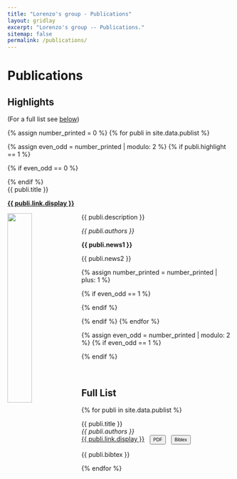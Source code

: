 ```yaml
---
title: "Lorenzo's group - Publications"
layout: gridlay
excerpt: "Lorenzo's group -- Publications."
sitemap: false
permalink: /publications/
---
```



# Publications

## Highlights

(For a full list see [below](#full-list))<!-- or go to [Google Scholar](https://scholar.google.ch/citations?user=TqxYWZsAAAAJ), [ResearcherID](https://www.researcherid.com/rid/D-7763-2012)) -->

{% assign number_printed = 0 %}
{% for publi in site.data.publist %}

{% assign even_odd = number_printed | modulo: 2 %}
{% if publi.highlight == 1 %}

{% if even_odd == 0 %}
<div class="row">
{% endif %}

<div class="col-sm-6 clearfix">
 <div class="well">
  <pubtit>{{ publi.title }}</pubtit>
  <p><strong><a href="{{ publi.link.url }}">{{ publi.link.display }}</a></strong></p>
  <img src="{{ site.url }}{{ site.baseurl }}/images/pubpic/{{ publi.image }}" class="img-responsive" width="33%" style="float: left; margin-top: 0px" />
  <p>{{ publi.description }}</p>
  <p><em>{{ publi.authors }}</em></p>
  <p class="text-danger"><strong> {{ publi.news1 }}</strong></p>
  <p> {{ publi.news2 }}</p>
 </div>
</div>

{% assign number_printed = number_printed | plus: 1 %}

{% if even_odd == 1 %}
</div>
{% endif %}

{% endif %}
{% endfor %}

{% assign even_odd = number_printed | modulo: 2 %}
{% if even_odd == 1 %}
</div>
{% endif %}

<p> &nbsp; </p>


## Full List

{% for publi in site.data.publist %}

  {{ publi.title }} <br />
  <em>{{ publi.authors }} </em><br /><a href="{{ publi.link.url }}">{{ publi.link.display }}</a>
<button type="button" class="btn btn-success" onclick="location.href = '{{ publi.pdf }}';" style="padding: 3px 6px 3px;margin-left:8px;font-size: 10px;">
  PDF
</button>
<button type="button" class="btn btn-primary" data-toggle="modal" data-target="#{{ publi.bibid }}" style="padding: 3px 6px 3px;margin-left:8px;font-size: 10px;">
  Bibtex
</button>
<div class="modal fade" id="{{ publi.bibid }}" tabindex="-1" role="dialog" aria-labelledby="exampleModalLabel" aria-hidden="true">
  <div class="modal-dialog" role="document">
    {{ publi.bibtex }}
  </div>
</div>

{% endfor %}

